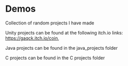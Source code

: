 # Demos
Collection of random projects I have made


Unity projects can be found at the following itch.io links: https://gaqck.itch.io/coin,


Java projects can be found in the java_projects folder


C projects can be found in the C projects folder

